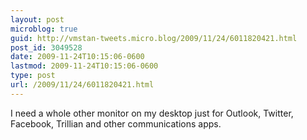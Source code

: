 ```yaml
---
layout: post
microblog: true
guid: http://vmstan-tweets.micro.blog/2009/11/24/6011820421.html
post_id: 3049528
date: 2009-11-24T10:15:06-0600
lastmod: 2009-11-24T10:15:06-0600
type: post
url: /2009/11/24/6011820421.html
---
```

I need a whole other monitor on my desktop just for Outlook, Twitter, Facebook, Trillian and other communications apps.
